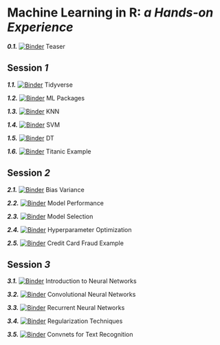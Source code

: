 # **Machine Learning in R**: *a Hands-on Experience*

***0.1.***  [![Binder](http://mybinder.org/badge.svg)](http://beta.mybinder.org/v2/gh/gbonomib/mlTeachings/dev?filepath=0_teaser.ipynb?urlpath=tree) Teaser

## **Session** *1*

***1.1.*** [![Binder](http://mybinder.org/badge.svg)](http://beta.mybinder.org/v2/gh/gbonomib/mlTeachings/dev?filepath=1_1_intro_tidyverse.ipynb?urlpath=tree) Tidyverse

***1.2.***  [![Binder](http://mybinder.org/badge.svg)](http://beta.mybinder.org/v2/gh/gbonomib/mlTeachings/dev?filepath=1_2_mlpackages.ipynb?urlpath=tree) ML Packages

***1.3.*** [![Binder](http://mybinder.org/badge.svg)](http://beta.mybinder.org/v2/gh/gbonomib/mlTeachings/dev?filepath=1_3_knn.ipynb?urlpath=tree) KNN

***1.4.***  [![Binder](http://mybinder.org/badge.svg)](http://beta.mybinder.org/v2/gh/gbonomib/mlTeachings/dev?filepath=1_4_svm.ipynb?urlpath=tree) SVM

***1.5.***  [![Binder](http://mybinder.org/badge.svg)](http://beta.mybinder.org/v2/gh/gbonomib/mlTeachings/dev?filepath=1_5_dt.ipynb?urlpath=tree) DT

***1.6.***  [![Binder](http://mybinder.org/badge.svg)](http://beta.mybinder.org/v2/gh/gbonomib/mlTeachings/dev?filepath=1_6_titanic.ipynb?urlpath=tree) Titanic Example

## **Session** *2*

***2.1.***  [![Binder](http://mybinder.org/badge.svg)](http://beta.mybinder.org/v2/gh/gbonomib/mlTeachings/dev?filepath=2_1_BiasVariance.ipynb?urlpath=tree) Bias Variance

***2.2.***  [![Binder](http://mybinder.org/badge.svg)](http://beta.mybinder.org/v2/gh/gbonomib/mlTeachings/dev?filepath=2_2_ModelPerformance.ipynb?urlpath=tree) Model Performance

***2.3.*** [![Binder](http://mybinder.org/badge.svg)](http://beta.mybinder.org/v2/gh/gbonomib/mlTeachings/dev?filepath=2_3_ModelSelection.ipynb?urlpath=tree) Model Selection

***2.4.***  [![Binder](http://mybinder.org/badge.svg)](http://beta.mybinder.org/v2/gh/gbonomib/mlTeachings/dev?filepath=2_4_HyperparameterOptimization.ipynb?urlpath=tree) Hyperparameter Optimization

***2.5.***  [![Binder](http://mybinder.org/badge.svg)](http://beta.mybinder.org/v2/gh/gbonomib/mlTeachings/dev?filepath=2_5_CreditCardFraud.ipynb?urlpath=tree) Credit Card Fraud Example

## **Session** *3*

***3.1.***  [![Binder](http://mybinder.org/badge.svg)](http://beta.mybinder.org/v2/gh/gbonomib/mlTeachings/dev?filepath=3_1_NNIntro.ipynb?urlpath=tree) Introduction to Neural Networks

***3.2.***  [![Binder](http://mybinder.org/badge.svg)](http://beta.mybinder.org/v2/gh/gbonomib/mlTeachings/dev?filepath=3_2_CNN.ipynb?urlpath=tree) Convolutional Neural Networks

***3.3.*** [![Binder](http://mybinder.org/badge.svg)](http://beta.mybinder.org/v2/gh/gbonomib/mlTeachings/dev?filepath=3_3_RNN.ipynb?urlpath=tree) Recurrent Neural Networks

***3.4.*** [![Binder](http://mybinder.org/badge.svg)](http://beta.mybinder.org/v2/gh/gbonomib/mlTeachings/dev?filepath=3_4_Regularization.ipynb?urlpath=tree) Regularization Techniques

***3.5.*** [![Binder](http://mybinder.org/badge.svg)](http://beta.mybinder.org/v2/gh/gbonomib/mlTeachings/dev?filepath=3_5_CNNTextRecognition.ipynb?urlpath=tree) Convnets for Text Recognition
